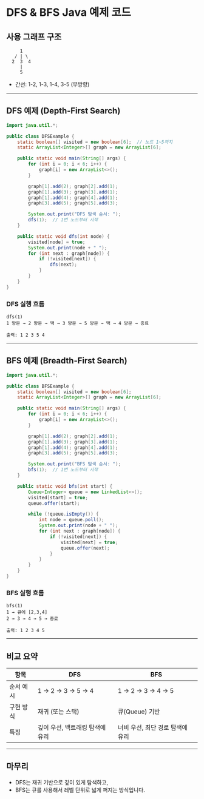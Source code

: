 # DFS & BFS Java 예제 코드

## 사용 그래프 구조

```
     1
   / | \
  2  3  4
     |
     5
```

- 간선: 1-2, 1-3, 1-4, 3-5 (무방향)

---

## DFS 예제 (Depth-First Search)

```java
import java.util.*;

public class DFSExample {
    static boolean[] visited = new boolean[6];  // 노드 1~5까지
    static ArrayList<Integer>[] graph = new ArrayList[6];

    public static void main(String[] args) {
        for (int i = 0; i < 6; i++) {
            graph[i] = new ArrayList<>();
        }

        graph[1].add(2); graph[2].add(1);
        graph[1].add(3); graph[3].add(1);
        graph[1].add(4); graph[4].add(1);
        graph[3].add(5); graph[5].add(3);

        System.out.print("DFS 탐색 순서: ");
        dfs(1);  // 1번 노드부터 시작
    }

    public static void dfs(int node) {
        visited[node] = true;
        System.out.print(node + " ");
        for (int next : graph[node]) {
            if (!visited[next]) {
                dfs(next);
            }
        }
    }
}
```

### DFS 실행 흐름

```
dfs(1)
1 방문 → 2 방문 → 백 → 3 방문 → 5 방문 → 백 → 4 방문 → 종료

출력: 1 2 3 5 4
```

---

## BFS 예제 (Breadth-First Search)

```java
import java.util.*;

public class BFSExample {
    static boolean[] visited = new boolean[6];
    static ArrayList<Integer>[] graph = new ArrayList[6];

    public static void main(String[] args) {
        for (int i = 0; i < 6; i++) {
            graph[i] = new ArrayList<>();
        }

        graph[1].add(2); graph[2].add(1);
        graph[1].add(3); graph[3].add(1);
        graph[1].add(4); graph[4].add(1);
        graph[3].add(5); graph[5].add(3);

        System.out.print("BFS 탐색 순서: ");
        bfs(1);  // 1번 노드부터 시작
    }

    public static void bfs(int start) {
        Queue<Integer> queue = new LinkedList<>();
        visited[start] = true;
        queue.offer(start);

        while (!queue.isEmpty()) {
            int node = queue.poll();
            System.out.print(node + " ");
            for (int next : graph[node]) {
                if (!visited[next]) {
                    visited[next] = true;
                    queue.offer(next);
                }
            }
        }
    }
}
```

### BFS 실행 흐름

```
bfs(1)
1 → 큐에 [2,3,4]
2 → 3 → 4 → 5 → 종료

출력: 1 2 3 4 5
```

---

## 비교 요약

| 항목        | DFS                         | BFS                         |
|-------------|------------------------------|------------------------------|
| 순서 예시    | 1 → 2 → 3 → 5 → 4           | 1 → 2 → 3 → 4 → 5           |
| 구현 방식    | 재귀 (또는 스택)             | 큐(Queue) 기반              |
| 특징        | 깊이 우선, 백트래킹 탐색에 유리 | 너비 우선, 최단 경로 탐색에 유리 |

---

## 마무리

- DFS는 재귀 기반으로 깊이 있게 탐색하고,
- BFS는 큐를 사용해서 레벨 단위로 넓게 퍼지는 방식입니다.
